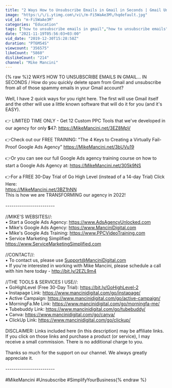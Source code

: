```yaml
---
title: "2 Ways How to Unsubscribe Emails in Gmail in Seconds | Gmail Unsubscribe"
image: "https:\/\/i.ytimg.com\/vi\/m-Fi5WaAe3M\/hqdefault.jpg"
vid_id: "m-Fi5WaAe3M"
categories: "Education"
tags: ["how to unsubscribe emails in gmail","how to unsubscribe emails","how to unsubscribe emails from gmail"]
date: "2021-11-19T05:56:03+03:00"
vid_date: "2019-12-30T15:28:58Z"
duration: "PT6M54S"
viewcount: "356575"
likeCount: "5860"
dislikeCount: "214"
channel: "Mike Mancini"
---
```

{% raw %}2 WAYS HOW TO UNSUBSCRIBE EMAILS IN GMAIL... IN SECONDS / How do you quickly delete spam from Gmail and unsubscribe from all of those spammy emails in your Gmail account?<br /><br />Well, I have 2 quick ways for you right here. The first will use Gmail itself and the other will use a little known software that will do it for you (and it's EASY). <br /><br />👉 LIMITED TIME ONLY - Get 12 Custom PPC Tools that we've developed in our agency for only 💲47: <a rel="nofollow" target="blank" href="https://MikeMancini.net/3EZ8MpV">https://MikeMancini.net/3EZ8MpV</a><br /><br />👉Check out our FREE TRAINING: &quot;The 4 Keys to Creating a Virtually Fail-Proof Google Ads Agency&quot; <a rel="nofollow" target="blank" href="https://MikeMancini.net/3bUVu19">https://MikeMancini.net/3bUVu19</a><br /><br />👉Or you can see our full Google Ads agency training course on how to start a Google Ads Agency at: <a rel="nofollow" target="blank" href="https://MikeMancini.net/305k9NS">https://MikeMancini.net/305k9NS</a><br /><br />👉For a FREE 30-Day Trial of Go High Level (instead of a 14-day Trial) Click Here:<br /><a rel="nofollow" target="blank" href="https://MikeMancini.net/3BZ1hNN">https://MikeMancini.net/3BZ1hNN</a><br />This is how we are TRANSFORMING our agency in 2022!<br /><br />------------------------<br /><br />//MIKE'S WEBSITES//:<br />• Start a Google Ads Agency: <a rel="nofollow" target="blank" href="https://www.AdsAgencyUnlocked.com">https://www.AdsAgencyUnlocked.com</a><br />• Mike's Google Ads Agency: <a rel="nofollow" target="blank" href="https://www.ManciniDigital.com">https://www.ManciniDigital.com</a><br />• Mike's Google Ads Training: <a rel="nofollow" target="blank" href="https://www.PPCVideoTraining.com">https://www.PPCVideoTraining.com</a><br />• Service Marketing Simplified: <a rel="nofollow" target="blank" href="https://www.ServiceMarketingSimplified.com">https://www.ServiceMarketingSimplified.com</a><br /><br />//CONTACT//:<br />• To contact us, please use Support@ManciniDigital.com<br />• If you're interested in working with Mike Mancini, please schedule a call with him here today - <a rel="nofollow" target="blank" href="http://bit.ly/2EZL9m4">http://bit.ly/2EZL9m4</a> <br /><br />//THE TOOLS &amp; SERVICES I USE//:<br />• GoHighLevel (Free 30-Day Trial): <a rel="nofollow" target="blank" href="https://bit.ly/GoHighLevel-2">https://bit.ly/GoHighLevel-2</a><br />• Instapage Link: <a rel="nofollow" target="blank" href="https://www.mancinidigital.com/go/instapage/">https://www.mancinidigital.com/go/instapage/</a><br />• Active Campaign: <a rel="nofollow" target="blank" href="https://www.mancinidigital.com/go/active-campaign/">https://www.mancinidigital.com/go/active-campaign/</a><br />• MorningFa.Me Link: <a rel="nofollow" target="blank" href="https://www.mancinidigital.com/go/morningfa-me/">https://www.mancinidigital.com/go/morningfa-me/</a><br />• Tubebuddy Link: <a rel="nofollow" target="blank" href="https://www.mancinidigital.com/go/tubebuddy/">https://www.mancinidigital.com/go/tubebuddy/</a><br />• Canva: <a rel="nofollow" target="blank" href="https://www.mancinidigital.com/go/canva/">https://www.mancinidigital.com/go/canva/</a><br />• ClickUp Link: <a rel="nofollow" target="blank" href="https://www.mancinidigital.com/go/clickup/">https://www.mancinidigital.com/go/clickup/</a><br /><br />DISCLAIMER: Links included here (in this description) may be affiliate links. If you click on those links and purchase a product (or service), I may receive a small commission. There is no additional charge to you. <br /><br />Thanks so much for the support on our channel. We always greatly appreciate it. <br /><br />------------------------<br /><br />#MikeMancini #Unsubscribe #SimplifyYourBusiness{% endraw %}

